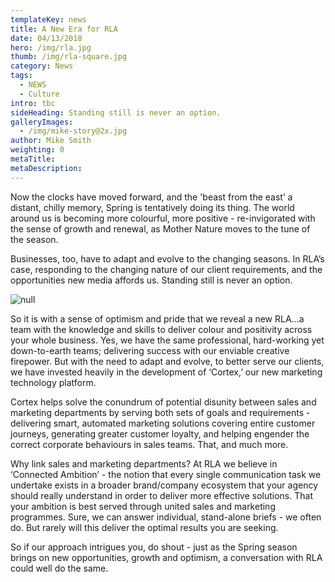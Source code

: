 ```yaml
---
templateKey: news
title: A New Era for RLA
date: 04/13/2018
hero: /img/rla.jpg
thumb: /img/rla-square.jpg
category: News
tags:
  - NEWS
  - Culture
intro: tbc
sideHeading: Standing still is never an option.
galleryImages:
  - /img/mike-story@2x.jpg
author: Mike Smith
weighting: 0
metaTitle: 
metaDescription:
---
```


Now the clocks have moved forward, and the 'beast from the east’ a distant, chilly memory, Spring is tentatively doing its thing. The world around us is becoming more colourful, more positive - re-invigorated with the sense of growth and renewal, as Mother Nature moves to the tune of the season.

Businesses, too, have to adapt and evolve to the changing seasons. In RLA’s case, responding to the changing nature of our client requirements, and the opportunities new media affords us. Standing still is never an option.

![null](/img/mike-story@2x.jpg)

So it is with a sense of optimism and pride that we reveal a new RLA…a team with the knowledge and skills to deliver colour and positivity across your whole business. Yes, we have the same professional, hard-working yet down-to-earth teams; delivering success with our enviable creative firepower. But with the need to adapt and evolve, to better serve our clients, we have invested heavily in the development of ‘Cortex,’ our new marketing technology platform.

Cortex helps solve the conundrum of potential disunity between sales and marketing departments by serving both sets of goals and requirements - delivering smart, automated marketing solutions covering entire customer journeys, generating greater customer loyalty, and helping engender the correct corporate behaviours in sales teams. That, and much more.

Why link sales and marketing departments? At RLA we believe in ‘Connected Ambition’ - the notion that every single communication task we undertake exists in a broader brand/company ecosystem that your agency should really understand in order to deliver more effective solutions. That your ambition is best served through united sales and marketing programmes. Sure, we can answer individual, stand-alone briefs - we often do. But rarely will this deliver the optimal results you are seeking.

So if our approach intrigues you, do shout - just as the Spring season brings on new opportunities, growth and optimism, a conversation with RLA could well do the same.
